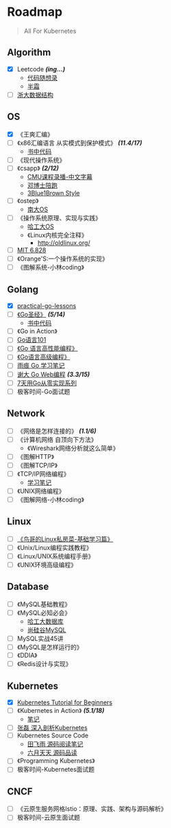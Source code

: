 # Roadmap

> All For Kubernetes

## Algorithm
- [x] Leetcode ***(ing...)***
    - [代码随想录](https://programmercarl.com/)
    - [半霜](https://github.com/halfrost/LeetCode-Go)
- [ ] [浙大数据结构](https://www.icourse163.org/learn/ZJU-93001?tid=1465570445#/learn/content)

## OS
- [x] 《王爽汇编》
- [ ] 《x86汇编语言 从实模式到保护模式》 ***(11.4/17)***
    - [书中代码](https://github.com/chengleqi/x86-asm-book-source)
- [ ] 《现代操作系统》
- [ ] 《csapp》 ***(2/12)***
    - [CMU课程录播-中文字幕](https://www.bilibili.com/video/BV1iW411d7hd)
    - [邓博士陪跑](https://www.bilibili.com/video/BV1hf4y1P7qW)
    - [3Blue1Brown Style](https://www.bilibili.com/video/BV1cD4y1D7uR)
- [ ] 《ostep》
    - [南大OS](https://www.bilibili.com/video/BV1N741177F5)
- [ ] 《操作系统原理、实现与实践》
    - [哈工大OS](https://www.bilibili.com/video/BV1d4411v7u7)
    - 《Linux内核完全注释》
        - http://oldlinux.org/
- [ ] [MIT 6.828](https://pdos.csail.mit.edu/6.828/2019/schedule.html)
- [ ] 《Orange'S:一个操作系统的实现》
- [ ] 《图解系统-小林coding》

## Golang
- [x] [practical-go-lessons](https://www.practical-go-lessons.com/)
- [ ] [《Go圣经》](https://wizardforcel.gitbooks.io/build-web-application-with-golang/content/preface.html) ***(5/14)***
    - [书中代码](https://github.com/chengleqi/goBible)
- [ ] 《Go in Action》
- [ ] [Go语言101](https://gfw.go101.org/article/101.html)
- [ ] [《Go 语言高性能编程》](https://geektutu.com/post/high-performance-go.html)
- [ ] [《Go语言高级编程》](https://chai2010.cn/advanced-go-programming-book/)
- [ ] [雨痕 Go 学习笔记](https://github.com/qyuhen/book)
- [ ] [谢大 Go Web编程](https://wizardforcel.gitbooks.io/build-web-application-with-golang/content/preface.html) ***(3.3/15)***
- [ ] [7天用Go从零实现系列](https://geektutu.com/post/gee.html)
- [ ] 极客时间-Go面试题

## Network
- [ ] 《网络是怎样连接的》 ***(1.1/6)***
- [ ] 《计算机网络 自顶向下方法》
    - 《Wireshark网络分析就这么简单》
- [ ] 《图解HTTP》
- [ ] 《图解TCP/IP》
- [ ] 《TCP/IP网络编程》
    - [学习笔记](https://github.com/riba2534/TCP-IP-NetworkNote)
- [ ] 《UNIX网络编程》
- [ ] 《图解网络-小林coding》

## Linux
- [ ] [《鸟哥的Linux私房菜-基础学习篇》](https://wizardforcel.gitbooks.io/vbird-linux-basic-4e/content/index.html)
- [ ] 《Unix/Linux编程实践教程》
- [ ] 《Linux/UNIX系统编程手册》
- [ ] 《UNIX环境高级编程》

## Database
- [ ] 《MySQL基础教程》
- [ ] 《MySQL必知必会》
    - [哈工大数据库](https://www.bilibili.com/video/BV1PJ411F78b)
    - [尚硅谷MySQL](https://www.bilibili.com/video/BV1iq4y1u7vj?share_source=copy_web)
- [ ] MySQL实战45讲
- [ ] 《MySQL是怎样运行的》
- [ ] 《DDIA》
- [ ] 《Redis设计与实现》

## Kubernetes
- [x] [Kubernetes Tutorial for Beginners](https://youtu.be/X48VuDVv0do)
- [ ] 《Kubernetes in Action》 ***(5.1/18)***
    - [笔记](https://chengleqi.notion.site/Kubernetes-in-Action-b2706120ab174888817b1aa454cc8785)
- [ ] [张磊 深入剖析Kubernetes](https://time.geekbang.org/column/intro/100015201)
- [ ] Kubernetes Source Code
    - [田飞雨 源码阅读笔记](https://blog.tianfeiyu.com/source-code-reading-notes/)
    - [六月天天 源码品读](https://junedayday.github.io/categories/%E6%BA%90%E7%A0%81%E9%98%85%E8%AF%BB/)
- [ ] 《Programming Kubernetes》
- [ ] 极客时间-Kubernetes面试题

## CNCF
- [ ] 《云原生服务网格Istio：原理、实践、架构与源码解析》
- [ ] 极客时间-云原生面试题
